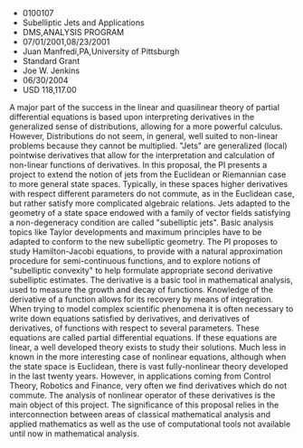 
* 0100107
* Subelliptic Jets and Applications
* DMS,ANALYSIS PROGRAM
* 07/01/2001,08/23/2001
* Juan Manfredi,PA,University of Pittsburgh
* Standard Grant
* Joe W. Jenkins
* 06/30/2004
* USD 118,117.00

A major part of the success in the linear and quasilinear theory of partial
differential equations is based upon interpreting derivatives in the generalized
sense of distributions, allowing for a more powerful calculus. However,
Distributions do not seem, in general, well suited to non-linear problems
because they cannot be multiplied. "Jets" are generalized (local) pointwise
derivatives that allow for the interpretation and calculation of non-linear
functions of derivatives. In this proposal, the PI presents a project to extend
the notion of jets from the Euclidean or Riemannian case to more general state
spaces. Typically, in these spaces higher derivatives with respect different
parameters do not commute, as in the Euclidean case, but rather satisfy more
complicated algebraic relations. Jets adapted to the geometry of a state space
endowed with a family of vector fields satisfying a non-degeneracy condition are
called "subelliptic jets". Basic analysis topics like Taylor developments and
maximum principles have to be adapted to conform to the new subelliptic
geometry. The PI proposes to study Hamilton-Jacobi equations, to provide with a
natural approximation procedure for semi-continuous functions, and to explore
notions of "subelliptic convexity" to help formulate appropriate second
derivative subelliptic estimates. The derivative is a basic tool in mathematical
analysis, used to measure the growth and decay of functions. Knowledge of the
derivative of a function allows for its recovery by means of integration. When
trying to model complex scientific phenomena it is often necessary to write down
equations satisfied by derivatives, and derivatives of derivatives, of functions
with respect to several parameters. These equations are called partial
differential equations. If these equations are linear, a well developed theory
exists to study their solutions. Much less in known in the more interesting case
of nonlinear equations, although when the state space is Euclidean, there is
vast fully-nonlinear theory developed in the last twenty years. However, in
applications coming from Control Theory, Robotics and Finance, very often we
find derivatives which do not commute. The analysis of nonlinear operator of
these derivatives is the main object of this project. The significance of this
proposal relies in the interconnection between areas of classical mathematical
analysis and applied mathematics as well as the use of computational tools not
available until now in mathematical analysis.


